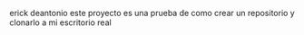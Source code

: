 erick deantonio 
este proyecto es una prueba de como crear un repositorio y clonarlo a mi escritorio real